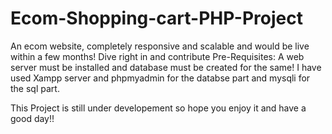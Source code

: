 # Ecom-Shopping-cart-PHP-Project
An ecom website, completely responsive and scalable and would be live within a few months! Dive right in and contribute
Pre-Requisites: A web server must be installed and database must be created for the same!
                I have used Xampp server and phpmyadmin for the databse part and mysqli for the sql part.

This Project is still under developement so hope you enjoy it and have a good day!!

